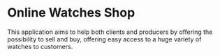 # Online Watches Shop
This application aims to help both clients and producers by offering the possibility to
sell and buy, offering easy access to a huge variety of watches to customers.
